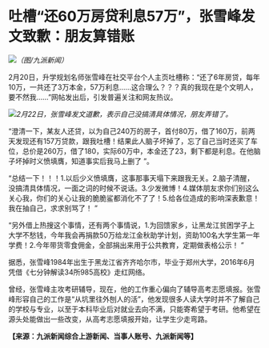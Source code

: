 # 吐槽“还60万房贷利息57万”，张雪峰发文致歉：朋友算错账

![](https://inews.gtimg.com/om_bt/OmPjy-79y2QXEr9i099cpD_KGya3LWkZwglF1jucFydKoAA/1000)_（图/九派新闻）_

2月20日，升学规划名师张雪峰在社交平台个人主页吐槽称：“还了6年房贷，每年10万，一共还了3万本金，57万利息……这合理么？？？真的我现在是个文明人，要不然我……”网帖发出后，引发普遍关注和网友热议。

![](https://inews.gtimg.com/om_bt/OaIAcJZ6ijfyz9ntz1XnypANeJU7WR6nj2nQKzbf5d6G0AA/1000)_2月22日，张雪峰发文道歉，表示自己没搞清具体情况，朋友弄错了。_

“澄清一下，某友人还贷，以为自己240万的房子，首付80万，借了160万，前两天发现还有157万贷款，跟我吐槽！结果此人脑子坏掉了，忘了自己当时还买了车位，总价是260万，借了180，实际60万中，本金还了23，剩下都是利息。在他脑子坏掉时义愤填膺，知道事实后我马上删了
”。

“总结一下！！！1.以后少义愤填膺，这事那事天塌下来跟我无关。2.脑子清醒，没搞清具体情况，一面之词的时候不说话。3.少发微博！4.媒体朋友求你们别这么关心我，你们的关心让我的脆脆鲨都消化不了了！5.给各位造成的影响深表歉意！我在抽自己，求求别骂了！
”

“另外借上热搜这个事情，还有两个事情说，1.为回馈家乡，让黑龙江贫困学子上大学不愁钱，今年我会再捐款50万给龙江金秋助学计划，资助100名大学生第一年学费！2.今年带货零食佣金，全部捐出来用于公共教育，定期做表格公示！
”

据悉，张雪峰1984年出生于黑龙江省齐齐哈尔市，毕业于郑州大学，2016年6月凭借《七分钟解读34所985高校》走红网络。

曾经，张雪峰主攻考研辅导，现在，他的工作重心偏向了辅导高考志愿填报。张雪峰形容自己的工作是“从坑里往外刨人的活”，他发现很多人读大学时并不了解自己的学校与专业，以至于本科毕业后对就业去向不满，只能寄希望于考研。他希望在源头处能做出一些改变，从高考志愿填报开始，让学生少走弯路。

**【来源：九派新闻综合上游新闻、当事人账号、九派新闻等】**

